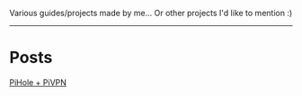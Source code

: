 Various guides/projects made by me... Or other projects I'd like to mention :)

---

# Posts

[PiHole + PiVPN](https://github.com/TheDublord/thedublord.github.io/blob/master/posts/PiHole%20+%20PiVPN.markdown)
